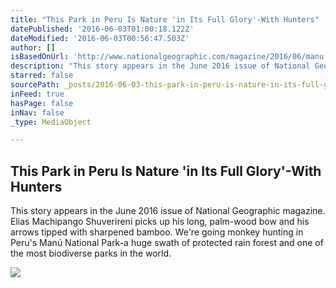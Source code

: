 ```yaml
---
title: "This Park in Peru Is Nature 'in Its Full Glory'-With Hunters"
datePublished: '2016-06-03T01:00:18.122Z'
dateModified: '2016-06-03T00:56:47.503Z'
author: []
isBasedOnUrl: 'http://www.nationalgeographic.com/magazine/2016/06/manu-peru-biodiversity-national-parks?utm_source=Twitter&utm_medium=Social&utm_content=link_tw20160605ngm-manu&utm_campaign=Content&sf27781366=1'
description: "This story appears in the June 2016 issue of National Geographic magazine. Elias Machipango Shuverireni picks up his long, palm-wood bow and his arrows tipped with sharpened bamboo. We're going monkey hunting in Peru's Manú National Park-a huge swath of protected rain forest and one of the most biodiverse parks in the world."
starred: false
sourcePath: _posts/2016-06-03-this-park-in-peru-is-nature-in-its-full-glory-with-hunters.md
inFeed: true
hasPage: false
inNav: false
_type: MediaObject

---
```

<article style=""><h1>This Park in Peru Is Nature 'in Its Full Glory'-With Hunters</h1><p>This story appears in the June 2016 issue of National Geographic magazine. Elias Machipango Shuverireni picks up his long, palm-wood bow and his arrows tipped with sharpened bamboo. We're going monkey hunting in Peru's Manú National Park-a huge swath of protected rain forest and one of the most biodiverse parks in the world.</p><img src="http://www.nationalgeographic.com/content/dam/magazine/rights-exempt/2016/06/manu/spidermonkey.ngsversion.1463175765487.jpg" /></article>